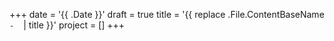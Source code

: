 +++
date = '{{ .Date }}'
draft = true
title = '{{ replace .File.ContentBaseName `-` ` ` | title }}'
project = []
+++
